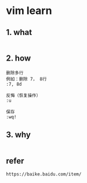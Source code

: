 # vim learn

## 1. what

```

```

## 2. how

```
删除多行
例如：删除 7， 8行
:7, 8d

反悔（恢复操作）
:u

保存
:wq!

```

## 3. why

```

```

## refer

    https://baike.baidu.com/item/
